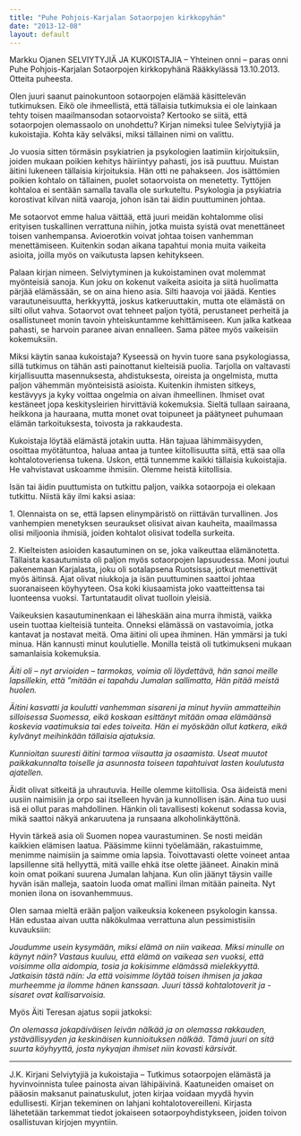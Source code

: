 ```yaml
---
title: "Puhe Pohjois-Karjalan Sotaorpojen kirkkopyhän"
date: "2013-12-08"
layout: default
---
```


Markku Ojanen SELVIYTYJIÄ JA KUKOISTAJIA – Yhteinen onni – paras onni Puhe Pohjois-Karjalan Sotaorpojen kirkkopyhänä Rääkkylässä 13.10.2013. Otteita puheesta.

Olen juuri saanut painokuntoon sotaorpojen elämää käsittelevän tutkimuksen. Eikö ole ihmeellistä, että tällaisia tutkimuksia ei ole lainkaan tehty toisen maailmansodan sotaorvoista? Kertooko se siitä, että sotaorpojen olemassaolo on unohdettu? Kirjan nimeksi tulee Selviytyjiä ja kukoistajia. Kohta käy selväksi, miksi tällainen nimi on valittu.

Jo vuosia sitten törmäsin psykiatrien ja psykologien laatimiin kirjoituksiin, joiden mukaan poikien kehitys häiriintyy pahasti, jos isä puuttuu. Muistan äitini lukeneen tällaisia kirjoituksia. Hän otti ne pahakseen. Jos isättömien poikien kohtalo on tällainen, puolet sotaorvoista on menetetty. Tyttöjen kohtaloa ei sentään samalla tavalla ole surkuteltu. Psykologia ja psykiatria korostivat kilvan niitä vaaroja, johon isän tai äidin puuttuminen johtaa.

Me sotaorvot emme halua väittää, että juuri meidän kohtalomme olisi erityisen tuskallinen verrattuna niihin, jotka muista syistä ovat menettäneet toisen vanhempansa. Avioerotkin voivat johtaa toisen vanhemman menettämiseen. Kuitenkin sodan aikana tapahtui monia muita vaikeita asioita, joilla myös on vaikutusta lapsen kehitykseen.

Palaan kirjan nimeen. Selviytyminen ja kukoistaminen ovat molemmat myönteisiä sanoja. Kun joku on kokenut vaikeita asioita ja siitä huolimatta pärjää elämässään, se on aina hieno asia. Silti haavoja voi jäädä. Kenties varautuneisuutta, herkkyyttä, joskus katkeruuttakin, mutta ote elämästä on silti ollut vahva. Sotaorvot ovat tehneet paljon työtä, perustaneet perheitä ja osallistuneet monin tavoin yhteiskuntamme kehittämiseen. Kun jalka katkeaa pahasti, se harvoin paranee aivan ennalleen. Sama pätee myös vaikeisiin kokemuksiin.

Miksi käytin sanaa kukoistaja? Kyseessä on hyvin tuore sana psykologiassa, sillä tutkimus on tähän asti painottanut kielteisiä puolia. Tarjolla on valtavasti kirjallisuutta masennuksesta, ahdistuksesta, oireista ja ongelmista, mutta paljon vähemmän myönteisistä asioista. Kuitenkin ihmisten sitkeys, kestävyys ja kyky voittaa ongelmia on aivan ihmeellinen. Ihmiset ovat kestäneet jopa keskitysleirien hirvittäviä kokemuksia. Sieltä tullaan sairaana, heikkona ja hauraana, mutta monet ovat toipuneet ja päätyneet puhumaan elämän tarkoituksesta, toivosta ja rakkaudesta.

Kukoistaja löytää elämästä jotakin uutta. Hän tajuaa lähimmäisyyden, osoittaa myötätuntoa, haluaa antaa ja tuntee kiitollisuutta siitä, että saa olla kohtalotoveriensa tukena. Uskon, että tunnemme kaikki tällaisia kukoistajia. He vahvistavat uskoamme ihmisiin. Olemme heistä kiitollisia.

Isän tai äidin puuttumista on tutkittu paljon, vaikka sotaorpoja ei olekaan tutkittu. Niistä käy ilmi kaksi asiaa:

1\. Olennaista on se, että lapsen elinympäristö on riittävän turvallinen. Jos vanhempien menetyksen seuraukset olisivat aivan kauheita, maailmassa olisi miljoonia ihmisiä, joiden kohtalot olisivat todella surkeita.

2\. Kielteisten asioiden kasautuminen on se, joka vaikeuttaa elämänotetta. Tällaista kasautumista oli paljon myös sotaorpojen lapsuudessa. Moni joutui pakenemaan Karjalasta, joku oli sotalapsena Ruotsissa, jotkut menettivät myös äitinsä. Ajat olivat niukkoja ja isän puuttuminen saattoi johtaa suoranaiseen köyhyyteen. Osa koki kiusaamista joko vaatteittensa tai luonteensa vuoksi. Tartuntataudit olivat tuolloin yleisiä.

Vaikeuksien kasautuminenkaan ei läheskään aina murra ihmistä, vaikka usein tuottaa kielteisiä tunteita. Onneksi elämässä on vastavoimia, jotka kantavat ja nostavat meitä. Oma äitini oli upea ihminen. Hän ymmärsi ja tuki minua. Hän kannusti minut koulutielle. Monilla teistä oli tutkimukseni mukaan samanlaisia kokemuksia.

_Äiti oli – nyt arvioiden – tarmokas, voimia oli löydettävä, hän sanoi meille lapsillekin, että ”mitään ei tapahdu Jumalan sallimatta, Hän pitää meistä huolen._

_Äitini kasvatti ja koulutti vanhemman sisareni ja minut hyviin ammatteihin silloisessa Suomessa, eikä koskaan esittänyt mitään omaa elämäänsä koskevia vaatimuksia tai edes toiveita. Hän ei myöskään ollut katkera, eikä kylvänyt meihinkään tällaisia ajatuksia._

_Kunnioitan suuresti äitini tarmoa viisautta ja osaamista. Useat muutot paikkakunnalta toiselle ja asunnosta toiseen tapahtuivat lasten koulutusta ajatellen._

Äidit olivat sitkeitä ja uhrautuvia. Heille olemme kiitollisia. Osa äideistä meni uusiin naimisiin ja orpo sai itselleen hyvän ja kunnollisen isän. Aina tuo uusi isä ei ollut paras mahdollinen. Hänkin oli tavallisesti kokenut sodassa kovia, mikä saattoi näkyä ankaruutena ja runsaana alkoholinkäyttönä.

Hyvin tärkeä asia oli Suomen nopea vaurastuminen. Se nosti meidän kaikkien elämisen laatua. Pääsimme kiinni työelämään, rakastuimme, menimme naimisiin ja saimme omia lapsia. Toivottavasti olette voineet antaa lapsillenne sitä hellyyttä, mitä vaille ehkä itse olette jääneet. Ainakin minä koin omat poikani suurena Jumalan lahjana. Kun olin jäänyt täysin vaille hyvän isän malleja, saatoin luoda omat mallini ilman mitään paineita. Nyt monien ilona on isovanhemmuus.

Olen samaa mieltä erään paljon vaikeuksia kokeneen psykologin kanssa. Hän edustaa aivan uutta näkökulmaa verrattuna alun pessimistisiin kuvauksiin:

_Joudumme usein kysymään, miksi elämä on niin vaikeaa. Miksi minulle on käynyt näin? Vastaus kuuluu, että elämä on vaikeaa sen vuoksi, että voisimme olla aidompia, tosia ja kokisimme elämässä mielekkyyttä. Jatkaisin tästä näin: Ja että voisimme löytää toisen ihmisen ja jakaa murheemme ja ilomme hänen kanssaan. Juuri tässä kohtalotoverit ja -sisaret ovat kallisarvoisia._

Myös Äiti Teresan ajatus sopii jatkoksi:

_On olemassa jokapäiväisen leivän nälkää ja on olemassa rakkauden, ystävällisyyden ja keskinäisen kunnioituksen nälkää. Tämä juuri on sitä suurta köyhyyttä, josta nykyajan ihmiset niin kovasti kärsivät._

* * *

J.K. Kirjani Selviytyjiä ja kukoistajia – Tutkimus sotaorpojen elämästä ja hyvinvoinnista tulee painosta aivan lähipäivinä. Kaatuneiden omaiset on pääosin maksanut painatuskulut, joten kirjaa voidaan myydä hyvin edullisesti. Kirjan tekeminen on lahjani kohtalotovereilleni. Kirjasta lähetetään tarkemmat tiedot jokaiseen sotaorpoyhdistykseen, joiden toivon osallistuvan kirjojen myyntiin.
